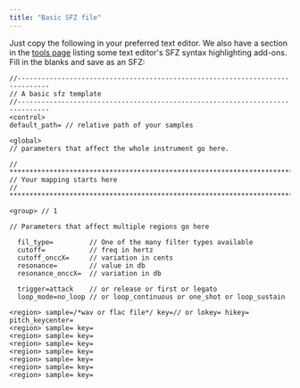 ```yaml
---
title: "Basic SFZ file"
---
```

Just copy the following in your preferred text editor.
We also have a section in the [tools page] listing some text editor's
SFZ syntax highlighting add-ons.
Fill in the blanks and save as an SFZ:

```
//------------------------------------------------------------------------------
// A basic sfz template
//------------------------------------------------------------------------------
<control>
default_path= // relative path of your samples

<global>
// parameters that affect the whole instrument go here.

// *****************************************************************************
// Your mapping starts here
// *****************************************************************************

<group> // 1

// Parameters that affect multiple regions go here

  fil_type=         // One of the many filter types available
  cutoff=           // freq in hertz
  cutoff_onccX=     // variation in cents
  resonance=        // value in db
  resonance_onccX=  // variation in db

  trigger=attack    // or release or first or legato
  loop_mode=no_loop // or loop_continuous or one_shot or loop_sustain

<region> sample=/*wav or flac file*/ key=// or lokey= hikey= pitch_keycenter=
<region> sample= key=
<region> sample= key=
<region> sample= key=
<region> sample= key=
<region> sample= key=
<region> sample= key=
<region> sample= key=
```

[tools page]: /software/tools
